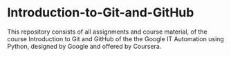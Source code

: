 # Introduction-to-Git-and-GitHub
This repository consists of all assignments and course material, of the course Introduction to Git and GitHub of the the Google IT Automation using Python, designed by Google and offered by Coursera.
